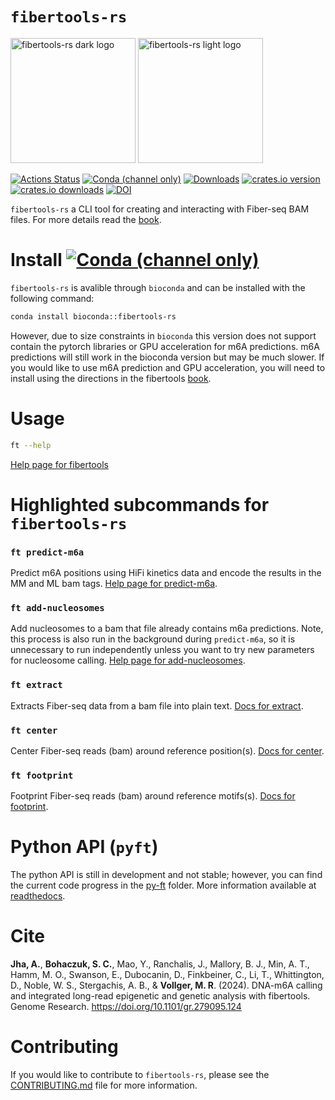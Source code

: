 ---
---

# `fibertools-rs`

<img src="./assets/img/fiber_tools_teal.png#gh-dark-mode-only" alt="fibertools-rs dark logo" width="200"/>
<img src="./assets/img/fiber_tools_grey.png#gh-light-mode-only" alt="fibertools-rs light logo" width="200"/>

[![Actions Status](https://github.com/fiberseq/fibertools-rs/workflows/CI/badge.svg)](https://github.com/fiberseq/fibertools-rs/actions)
[![Conda (channel only)](https://img.shields.io/conda/vn/bioconda/fibertools-rs?color=green)](https://anaconda.org/bioconda/fibertools-rs)
[![Downloads](https://img.shields.io/conda/dn/bioconda/fibertools-rs?color=green)](https://anaconda.org/bioconda/fibertools-rs)
[![crates.io version](https://img.shields.io/crates/v/fibertools-rs)](https://crates.io/crates/fibertools-rs)
[![crates.io downloads](https://img.shields.io/crates/d/fibertools-rs?color=orange&label=downloads)](https://crates.io/crates/fibertools-rs)
[![DOI](https://zenodo.org/badge/517338593.svg)](https://zenodo.org/badge/latestdoi/517338593)

`fibertools-rs` a CLI tool for creating and interacting with Fiber-seq BAM files. For more details read the [book](https://fiberseq.github.io/).

# Install [![Conda (channel only)](https://img.shields.io/conda/vn/bioconda/fibertools-rs?color=green)](https://anaconda.org/bioconda/fibertools-rs)

`fibertools-rs` is avalible through `bioconda` and can be installed with the following command:

```bash
conda install bioconda::fibertools-rs
```

However, due to size constraints in `bioconda` this version does not support contain the pytorch libraries or GPU acceleration for m6A predictions. m6A predictions will still work in the bioconda version but may be much slower. If you would like to use m6A prediction and GPU acceleration, you will need to install using the directions in the fibertools [book](https://fiberseq.github.io/fibertools/install.html).

# Usage

```bash
ft --help
```

[Help page for fibertools](/docs/help.md)

# Highlighted subcommands for `fibertools-rs`

### `ft predict-m6a`

Predict m6A positions using HiFi kinetics data and encode the results in the MM and ML bam tags. [Help page for predict-m6a](/docs/help.md#ft-predict-m6a).

### `ft add-nucleosomes`

Add nucleosomes to a bam that file already contains m6a predictions. Note, this process is also run in the background during `predict-m6a`, so it is unnecessary to run independently unless you want to try new parameters for nucleosome calling. [Help page for add-nucleosomes](/docs/help.md#ft-add-nucleosomes).

### `ft extract`

Extracts Fiber-seq data from a bam file into plain text. [Docs for extract](/docs/extract.md).

### `ft center`

Center Fiber-seq reads (bam) around reference position(s). [Docs for center](/docs/center.md).

### `ft footprint`
Footprint Fiber-seq reads (bam) around reference motifs(s). [Docs for footprint](/docs/footprint.md).

# Python API (`pyft`)

The python API is still in development and not stable; however, you can find the current code progress in the [py-ft](/py-ft) folder. More information available at [readthedocs](https://py-ft.readthedocs.io/en/latest/).

# Cite

**Jha, A.**, **Bohaczuk, S. C.**, Mao, Y., Ranchalis, J., Mallory, B. J., Min, A. T., Hamm, M. O., Swanson, E., Dubocanin, D., Finkbeiner, C., Li, T., Whittington, D., Noble, W. S., Stergachis, A. B., & **Vollger, M. R**. (2024). DNA-m6A calling and integrated long-read epigenetic and genetic analysis with fibertools. Genome Research. https://doi.org/10.1101/gr.279095.124

# Contributing
If you would like to contribute to `fibertools-rs`, please see the [CONTRIBUTING.md](/CONTRIBUTING.md) file for more information.

